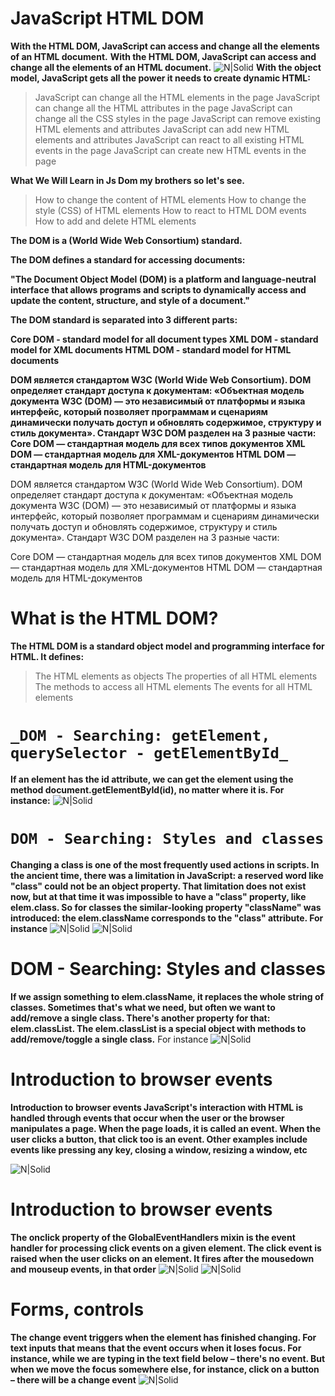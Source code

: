 # JavaScript HTML DOM
**With the HTML DOM, JavaScript can access and change all the elements of an HTML document.**
**With the HTML DOM, JavaScript can access and change all the elements of an HTML document.**
![N|Solid](./foto1.PNG)
**With the object model, JavaScript gets all the power it needs to create dynamic HTML:**

> JavaScript can change all the HTML elements in the page
JavaScript can change all the HTML attributes in the page
JavaScript can change all the CSS styles in the page
JavaScript can remove existing HTML elements and attributes
JavaScript can add new HTML elements and attributes
JavaScript can react to all existing HTML events in the page
JavaScript can create new HTML events in the page

**What We Will Learn in Js Dom my brothers so let's see.**

> How to change the content of HTML elements
How to change the style (CSS) of HTML elements
How to react to HTML DOM events
How to add and delete HTML elements

**The DOM is a (World Wide Web Consortium) standard.**

**The DOM defines a standard for accessing documents:**

**"The  Document Object Model (DOM) is a platform and language-neutral interface that allows programs and scripts to dynamically access and update the content, structure, and style of a document."**

**The  DOM standard is separated into 3 different parts:**

**Core DOM - standard model for all document types
XML DOM - standard model for XML documents
HTML DOM - standard model for HTML documents**

**DOM является стандартом W3C (World Wide Web Consortium).
DOM определяет стандарт доступа к документам:
«Объектная модель документа W3C (DOM) — это независимый от платформы и языка интерфейс, который позволяет программам и сценариям динамически получать доступ и обновлять содержимое, структуру и стиль документа».
Стандарт W3C DOM разделен на 3 разные части:
Core DOM — стандартная модель для всех типов документов
XML DOM — стандартная модель для XML-документов
HTML DOM — стандартная модель для HTML-документов**

DOM является стандартом W3C (World Wide Web Consortium).
DOM определяет стандарт доступа к документам:
«Объектная модель документа W3C (DOM) — это независимый от платформы и языка интерфейс, который позволяет программам и сценариям динамически получать доступ и обновлять содержимое, структуру и стиль документа».
Стандарт W3C DOM разделен на 3 разные части:

Core DOM — стандартная модель для всех типов документов
XML DOM — стандартная модель для XML-документов
HTML DOM — стандартная модель для HTML-документов

# What is the HTML DOM?
**The HTML DOM is a standard object model and programming interface for HTML. It defines:**

>The HTML elements as objects
The properties of all HTML elements
The methods to access all HTML elements
The events for all HTML elements

# ```_DOM - Searching: getElement, querySelector - getElementById_```
**If an element has the id attribute, we can get the element using the method document.getElementById(id), no matter where it is.
For instance:**
![N|Solid](./foto2.PNG)

# ```DOM - Searching: Styles and classes```
**Changing a class is one of the most frequently used actions in scripts.
In the ancient time, there was a limitation in JavaScript: a reserved word like "class" 
could not be an object property. That limitation does not exist now, but at that time it
was impossible to have a "class" property, like elem.class.
So for classes the similar-looking property "className" was introduced: the
elem.className corresponds to the "class" attribute.
For instance**
![N|Solid](./foto3.PNG)
![N|Solid](./foto4.PNG)
# DOM - Searching: Styles and classes
**If we assign something to elem.className, it replaces the whole string of classes. 
Sometimes that's what we need, but often we want to add/remove a single class.
There's another property for that: elem.classList.
The elem.classList is a special object with methods to add/remove/toggle a single 
class.**
For instance
![N|Solid](./foto5.PNG)
# Introduction to browser events
**Introduction to browser events JavaScript's interaction with HTML is  handled through events that occur  when the user or the browser  manipulates a page. When the page loads, it is called an  event. When the user clicks a button,  that click too is an event. Other  examples include events like  pressing any key, closing a window,  resizing a window, etc**

![N|Solid](./foto6.PNG)
# Introduction to browser events
**The onclick property of the  GlobalEventHandlers mixin is the  event handler for processing click  events on a given element. The click event is raised when the  user clicks on an element. It fires  after the mousedown and mouseup events, in that order**
![N|Solid](./foto7.PNG)
![N|Solid](./foto8.PNG)
# Forms, controls
**The change event triggers when the element has finished changing.
For text inputs that means that the event occurs when it loses focus.
For instance, while we are typing in the text field below – there's no event. But when we
move the focus somewhere else, for instance, click on a button – there will be a change
event**
![N|Solid](./foto10.PNG)